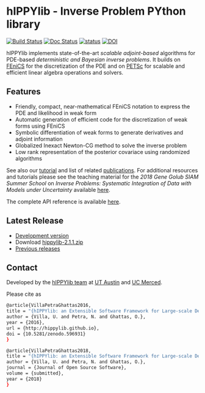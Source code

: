 # hIPPYlib - Inverse Problem PYthon library

[![Build Status](https://travis-ci.org/hippylib/hippylib.svg?branch=master)](https://travis-ci.org/hippylib/hippylib)
[![Doc Status](https://readthedocs.org/projects/hippylib/badge/?version=latest&style=flat)](https://hippylib.readthedocs.io/en/latest/)
[![status](http://joss.theoj.org/papers/053e0d08a5e9755e7b78898cff6f6208/status.svg)](http://joss.theoj.org/papers/053e0d08a5e9755e7b78898cff6f6208) [![DOI](https://zenodo.org/badge/DOI/10.5281/zenodo.596931.svg)](https://doi.org/10.5281/zenodo.596931)

hIPPYlib implements state-of-the-art *scalable* *adjoint-based* algorithms for PDE-based *deterministic and Bayesian inverse problems*. It builds on <a href="http://www.fenicsproject.org" target="_blank">FEniCS</a> for the discretization of the PDE and on <a href="http://www.mcs.anl.gov/petsc/" target="_blank">PETSc</a> for scalable and efficient linear algebra operations and solvers.

## Features

- Friendly, compact, near-mathematical FEniCS notation to express the PDE and likelihood in weak form
- Automatic generation of efficient code for the discretization of weak forms using FEniCS
- Symbolic differentiation of weak forms to generate derivatives and adjoint information
- Globalized Inexact Newton-CG method to solve the inverse problem
- Low rank representation of the posterior covariace using randomized algorithms

See also our [tutorial](tutorial.md) and list of related [publications](research.md). For additional resources and tutorials please see the teaching material for the *2018 Gene Golub SIAM Summer School* on *Inverse Problems: Systematic Integration of Data with Models under Uncertainty* available [here](https://g2s3-2018.github.io/labs).

The complete API reference is available [here](http://hippylib.readthedocs.io/en/latest/index.html).

## Latest Release

- [Development version](https://github.com/hippylib/hippylib)
- Download [hippylib-2.1.1.zip](https://zenodo.org/record/1469675/files/hippylib/hippylib-2.1.1.zip?download=1)
- [Previous releases](download.md)

## Contact

Developed by the [hIPPYlib team](about.md) at <a href="http://ices.utexas.edu" target="_blank">UT Austin</a> and <a href="http://naturalsciences.ucmerced.edu/" target="_blank">UC Merced</a>.

Please cite as 

```sh
@article{VillaPetraGhattas2016,
title = "{hIPPYlib: an Extensible Software Framework for Large-scale Deterministic and Bayesian Inverse Problems}",
author = {Villa, U. and Petra, N. and Ghattas, O.},
year = {2016},
url = {http://hippylib.github.io},
doi = {10.5281/zenodo.596931}
}

@article{VillaPetraGhattas2018,
title = "{hIPPYlib: an Extensible Software Framework for Large-scale Deterministic and Bayesian Inverse Problems}",
author = {Villa, U. and Petra, N. and Ghattas, O.},
journal = {Journal of Open Source Software},
volume = {submitted},
year = {2018}
}
```


